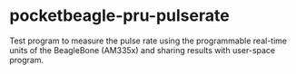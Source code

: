 # pocketbeagle-pru-pulserate

Test program to measure the pulse rate using the programmable real-time units of the BeagleBone (AM335x) and sharing results with user-space program.